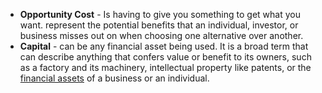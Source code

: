- **Opportunity Cost** - Is having to give you something to get what you want. represent the potential benefits that an individual, investor, or business misses out on when choosing one alternative over another.
- **Capital** - can be any financial asset being used. It is a broad term that can describe anything that confers value or benefit to its owners, such as a factory and its machinery, intellectual property like patents, or the [financial assets](https://www.investopedia.com/terms/f/financialasset.asp) of a business or an individual.